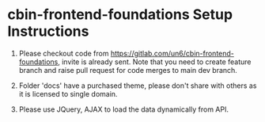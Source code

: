 # cbin-frontend-foundations Setup Instructions
                            
1. Please checkout code from https://gitlab.com/un6/cbin-frontend-foundations, invite is already sent. Note that you need to create feature branch and raise pull request for code merges to main dev branch.

2. Folder 'docs' have a purchased theme, please don't share with others as it is licensed to single domain.

3. Please use JQuery, AJAX to load the data dynamically from API.